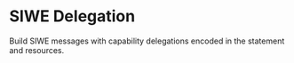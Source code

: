 # SIWE Delegation

Build SIWE messages with capability delegations encoded in the statement and resources.
